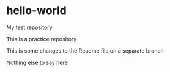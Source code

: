 # hello-world
My test repository

This is a practice repository

This is some changes to the Readme file on a separate branch

Nothing else to say here
